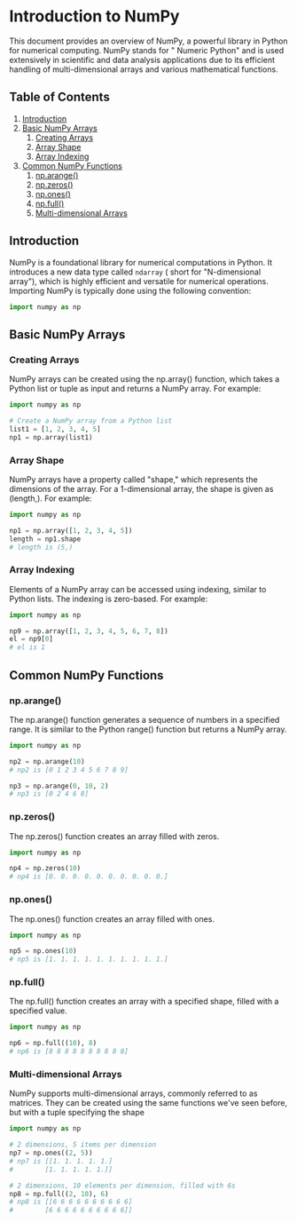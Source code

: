 # Introduction to NumPy

This document provides an overview of NumPy, a powerful library in Python for numerical computing. NumPy stands for "
Numeric Python" and is used extensively in scientific and data analysis applications due to its efficient handling of
multi-dimensional arrays and various mathematical functions.

## Table of Contents

1. [Introduction](#introduction)
2. [Basic NumPy Arrays](#basic-numpy-arrays)
    1. [Creating Arrays](#creating-arrays)
    2. [Array Shape](#array-shape)
    3. [Array Indexing](#array-indexing)
3. [Common NumPy Functions](#common-numpy-functions)
    1. [np.arange()](#arange)
    2. [np.zeros()](#zeros)
    3. [np.ones()](#ones)
    4. [np.full()](#full)
    5. [Multi-dimensional Arrays](#multi-dimensional-arrays)

## Introduction

NumPy is a foundational library for numerical computations in Python. It introduces a new data type called `ndarray` (
short for "N-dimensional array"), which is highly efficient and versatile for numerical operations. Importing NumPy is
typically done using the following convention:

```python
import numpy as np
```

## Basic NumPy Arrays

### Creating Arrays

NumPy arrays can be created using the np.array() function, which takes a Python list or tuple as input and returns a
NumPy array. For example:

```python
import numpy as np

# Create a NumPy array from a Python list
list1 = [1, 2, 3, 4, 5]
np1 = np.array(list1)
```

### Array Shape

NumPy arrays have a property called "shape," which represents the dimensions of the array. For a 1-dimensional array,
the shape is given as (length,). For example:

```python
import numpy as np

np1 = np.array([1, 2, 3, 4, 5])
length = np1.shape
# length is (5,)
```

### Array Indexing

Elements of a NumPy array can be accessed using indexing, similar to Python lists. The indexing is zero-based. For
example:

```python
import numpy as np

np9 = np.array([1, 2, 3, 4, 5, 6, 7, 8])
el = np9[0]
# el is 1
```

## Common NumPy Functions

### np.arange()

The np.arange() function generates a sequence of numbers in a specified range. It is similar to the Python range()
function but returns a NumPy array.

```python
import numpy as np

np2 = np.arange(10)
# np2 is [0 1 2 3 4 5 6 7 8 9]

np3 = np.arange(0, 10, 2)
# np3 is [0 2 4 6 8]
```

### np.zeros()

The np.zeros() function creates an array filled with zeros.

```python
import numpy as np

np4 = np.zeros(10)
# np4 is [0. 0. 0. 0. 0. 0. 0. 0. 0. 0.]
```

### np.ones()

The np.ones() function creates an array filled with ones.

```python
import numpy as np

np5 = np.ones(10)
# np5 is [1. 1. 1. 1. 1. 1. 1. 1. 1. 1.]
```

### np.full()

The np.full() function creates an array with a specified shape, filled with a specified value.

```python
import numpy as np

np6 = np.full((10), 8)
# np6 is [8 8 8 8 8 8 8 8 8 8]
```

### Multi-dimensional Arrays

NumPy supports multi-dimensional arrays, commonly referred to as matrices. They can be created using the same functions
we've seen before, but with a tuple specifying the shape

```python
import numpy as np

# 2 dimensions, 5 items per dimension
np7 = np.ones((2, 5))
# np7 is [[1. 1. 1. 1. 1.]
#        [1. 1. 1. 1. 1.]]

# 2 dimensions, 10 elements per dimension, filled with 6s
np8 = np.full((2, 10), 6)
# np8 is [[6 6 6 6 6 6 6 6 6 6]
#        [6 6 6 6 6 6 6 6 6 6]]
```